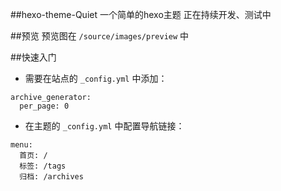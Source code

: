 ##hexo-theme-Quiet
一个简单的hexo主题
正在持续开发、测试中

##预览
预览图在 ```/source/images/preview``` 中

##快速入门
- 需要在站点的 `_config.yml` 中添加：
```
archive_generator:
  per_page: 0
```
- 在主题的 `_config.yml` 中配置导航链接：
```
menu:
  首页: /
  标签: /tags
  归档: /archives
```